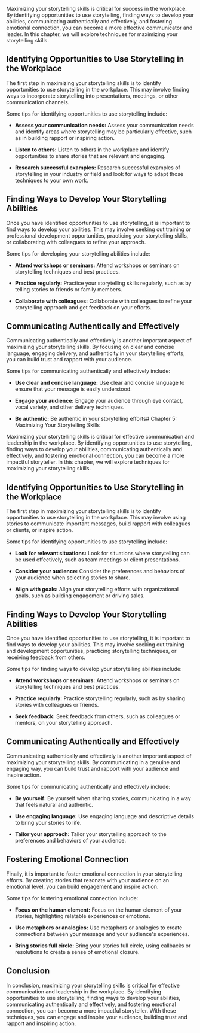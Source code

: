 
Maximizing your storytelling skills is critical for success in the workplace. By identifying opportunities to use storytelling, finding ways to develop your abilities, communicating authentically and effectively, and fostering emotional connection, you can become a more effective communicator and leader. In this chapter, we will explore techniques for maximizing your storytelling skills.

Identifying Opportunities to Use Storytelling in the Workplace
--------------------------------------------------------------

The first step in maximizing your storytelling skills is to identify opportunities to use storytelling in the workplace. This may involve finding ways to incorporate storytelling into presentations, meetings, or other communication channels.

Some tips for identifying opportunities to use storytelling include:

* **Assess your communication needs:** Assess your communication needs and identify areas where storytelling may be particularly effective, such as in building rapport or inspiring action.

* **Listen to others:** Listen to others in the workplace and identify opportunities to share stories that are relevant and engaging.

* **Research successful examples:** Research successful examples of storytelling in your industry or field and look for ways to adapt those techniques to your own work.

Finding Ways to Develop Your Storytelling Abilities
---------------------------------------------------

Once you have identified opportunities to use storytelling, it is important to find ways to develop your abilities. This may involve seeking out training or professional development opportunities, practicing your storytelling skills, or collaborating with colleagues to refine your approach.

Some tips for developing your storytelling abilities include:

* **Attend workshops or seminars:** Attend workshops or seminars on storytelling techniques and best practices.

* **Practice regularly:** Practice your storytelling skills regularly, such as by telling stories to friends or family members.

* **Collaborate with colleagues:** Collaborate with colleagues to refine your storytelling approach and get feedback on your efforts.

Communicating Authentically and Effectively
-------------------------------------------

Communicating authentically and effectively is another important aspect of maximizing your storytelling skills. By focusing on clear and concise language, engaging delivery, and authenticity in your storytelling efforts, you can build trust and rapport with your audience.

Some tips for communicating authentically and effectively include:

* **Use clear and concise language:** Use clear and concise language to ensure that your message is easily understood.

* **Engage your audience:** Engage your audience through eye contact, vocal variety, and other delivery techniques.

* **Be authentic:** Be authentic in your storytelling efforts# Chapter 5: Maximizing Your Storytelling Skills

Maximizing your storytelling skills is critical for effective communication and leadership in the workplace. By identifying opportunities to use storytelling, finding ways to develop your abilities, communicating authentically and effectively, and fostering emotional connection, you can become a more impactful storyteller. In this chapter, we will explore techniques for maximizing your storytelling skills.

Identifying Opportunities to Use Storytelling in the Workplace
--------------------------------------------------------------

The first step in maximizing your storytelling skills is to identify opportunities to use storytelling in the workplace. This may involve using stories to communicate important messages, build rapport with colleagues or clients, or inspire action.

Some tips for identifying opportunities to use storytelling include:

* **Look for relevant situations:** Look for situations where storytelling can be used effectively, such as team meetings or client presentations.

* **Consider your audience:** Consider the preferences and behaviors of your audience when selecting stories to share.

* **Align with goals:** Align your storytelling efforts with organizational goals, such as building engagement or driving sales.

Finding Ways to Develop Your Storytelling Abilities
---------------------------------------------------

Once you have identified opportunities to use storytelling, it is important to find ways to develop your abilities. This may involve seeking out training and development opportunities, practicing storytelling techniques, or receiving feedback from others.

Some tips for finding ways to develop your storytelling abilities include:

* **Attend workshops or seminars:** Attend workshops or seminars on storytelling techniques and best practices.

* **Practice regularly:** Practice storytelling regularly, such as by sharing stories with colleagues or friends.

* **Seek feedback:** Seek feedback from others, such as colleagues or mentors, on your storytelling approach.

Communicating Authentically and Effectively
-------------------------------------------

Communicating authentically and effectively is another important aspect of maximizing your storytelling skills. By communicating in a genuine and engaging way, you can build trust and rapport with your audience and inspire action.

Some tips for communicating authentically and effectively include:

* **Be yourself:** Be yourself when sharing stories, communicating in a way that feels natural and authentic.

* **Use engaging language:** Use engaging language and descriptive details to bring your stories to life.

* **Tailor your approach:** Tailor your storytelling approach to the preferences and behaviors of your audience.

Fostering Emotional Connection
------------------------------

Finally, it is important to foster emotional connection in your storytelling efforts. By creating stories that resonate with your audience on an emotional level, you can build engagement and inspire action.

Some tips for fostering emotional connection include:

* **Focus on the human element:** Focus on the human element of your stories, highlighting relatable experiences or emotions.

* **Use metaphors or analogies:** Use metaphors or analogies to create connections between your message and your audience's experiences.

* **Bring stories full circle:** Bring your stories full circle, using callbacks or resolutions to create a sense of emotional closure.

Conclusion
----------

In conclusion, maximizing your storytelling skills is critical for effective communication and leadership in the workplace. By identifying opportunities to use storytelling, finding ways to develop your abilities, communicating authentically and effectively, and fostering emotional connection, you can become a more impactful storyteller. With these techniques, you can engage and inspire your audience, building trust and rapport and inspiring action.
